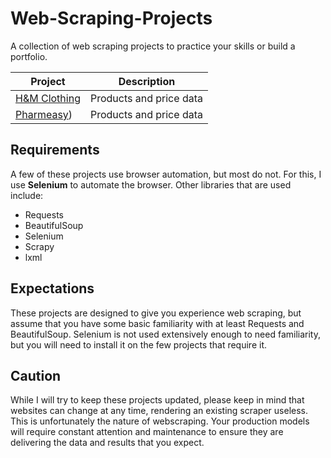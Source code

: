 # Web-Scraping-Projects
A collection of web scraping projects to practice your skills or build a portfolio.

| Project | Description |
|---|---|
| [H&M Clothing](https://github.com/jahaidul/H-M-Scraper) | Products and price data |
| [Pharmeasy](https://github.com/jahaidul/Pharmeasy_Scrapping)) | Products and price data |


## Requirements
A few of these projects use browser automation, but most do not. For this, I use **Selenium** to automate the browser.  Other libraries that are used include:
- Requests
- BeautifulSoup
- Selenium
- Scrapy
- lxml

## Expectations
These projects are designed to give you experience web scraping, but assume that you have some basic familiarity with at least Requests and BeautifulSoup. Selenium is not used extensively enough to need familiarity, but you will need to install it on the few projects that require it.

## Caution
While I will try to keep these projects updated, please keep in mind that websites can change at any time, rendering an existing scraper useless. This is unfortunately the nature of webscraping. Your production models will require constant attention and maintenance to ensure they are delivering the data and results that you expect.
